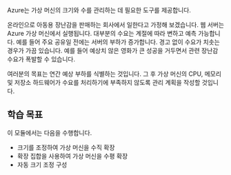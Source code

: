Azure는 가상 머신의 크기와 수를 관리하는 데 필요한 도구를 제공합니다. 

온라인으로 아동용 장난감을 판매하는 회사에서 일한다고 가정해 보겠습니다. 웹 서버는 Azure 가상 머신에서 실행됩니다. 대부분의 수요는 계절에 따라 변하고 예측 가능합니다. 예를 들어 주요 공유일 전에는 서버의 부하가 증가합니다. 경고 없이 수요가 치솟는 경우가 가끔 있습니다. 예를 들어 예상치 않은 영화가 큰 성공을 거두면서 관련 장난감 수요가 폭발할 수 있습니다.

여러분의 목표는 연간 예상 부하를 식별하는 것입니다. 그 후 가상 머신의 CPU, 메모리 및 저장소 하드웨어가 수요를 처리하기에 부족하지 않도록 관리 계획을 작성할 것입니다.

## <a name="learning-objectives"></a>학습 목표

이 모듈에서는 다음을 수행합니다.
- 크기를 조정하여 가상 머신을 수직 확장
- 확장 집합을 사용하여 가상 머신을 수평 확장
- 자동 크기 조정 구성